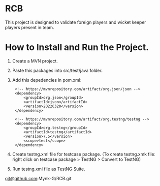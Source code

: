 # RCB
This project is designed to validate foreign players and wicket keeper players present in team.

# How to Install and Run the Project.
1. Create a MVN project.
2. Paste this packages into src/test/java folder.
3. Add this depedencies in pom.xml:
		<dependencies>

		<!-- https://mvnrepository.com/artifact/org.json/json -->
		<dependency>
			<groupId>org.json</groupId>
			<artifactId>json</artifactId>
			<version>20220320</version>
		</dependency>

		<!-- https://mvnrepository.com/artifact/org.testng/testng -->
		<dependency>
			<groupId>org.testng</groupId>
			<artifactId>testng</artifactId>
			<version>7.5</version>
			<scope>test</scope>
		</dependency>

	</dependencies>
4. Create testng.xml file for testcase package.
	(To create testng.xmk file: right click on testcase package > TestNG > Convert to TestNG)
5. Run testng.xml file as TestNG Suite.



git@github.com:Mynk-G/RCB.git
